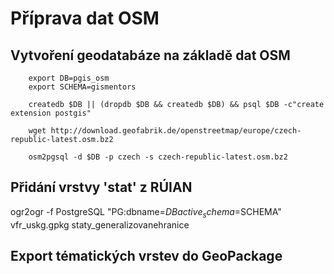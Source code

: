 Příprava dat OSM
================

Vytvoření geodatabáze na základě dat OSM
----------------------------------------

        export DB=pgis_osm
        export SCHEMA=gismentors
        
        createdb $DB || (dropdb $DB && createdb $DB) && psql $DB -c"create extension postgis"

        wget http://download.geofabrik.de/openstreetmap/europe/czech-republic-latest.osm.bz2
                
        osm2pgsql -d $DB -p czech -s czech-republic-latest.osm.bz2

Přidání vrstvy 'stat' z RÚIAN
-----------------------------

ogr2ogr -f PostgreSQL "PG:dbname=$DB active_schema=$SCHEMA" vfr_uskg.gpkg staty_generalizovanehranice

Export tématických vrstev do GeoPackage
---------------------------------------
